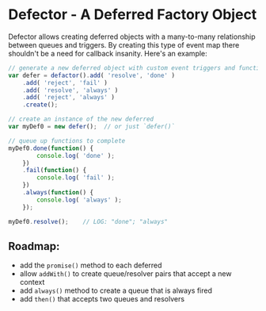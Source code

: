 # Defector - A Deferred Factory Object

Defector allows creating deferred objects with a many-to-many relationship between queues and triggers.
By creating this type of event map there shouldn't be a need for callback insanity.
Here's an example:

```javascript
// generate a new deferred object with custom event triggers and function queues
var defer = defactor().add( 'resolve', 'done' )
	.add( 'reject', 'fail' )
	.add( 'resolve', 'always' )
	.add( 'reject', 'always' )
	.create();

// create an instance of the new deferred
var myDef0 = new defer();  // or just `defer()`

// queue up functions to complete
myDef0.done(function() {
		console.log( 'done' );
	})
	.fail(function() {
		console.log( 'fail' );
	})
	.always(function() {
		console.log( 'always' );
	});

myDef0.resolve();    // LOG: "done"; "always"
```

## Roadmap:

* add the `promise()` method to each deferred
* allow `addWith()` to create queue/resolver pairs that accept a new context
* add `always()` method to create a queue that is always fired
* add `then()` that accepts two queues and resolvers

